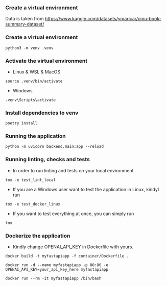 ### Create a virtual environment

Data is taken from https://www.kaggle.com/datasets/ymaricar/cmu-book-summary-dataset/


### Create a virtual environment

```
python3 -m venv .venv
```

### Activate the virtual environment

- Linux & WSL & MacOS

```
source .venv/bin/activate
```

- Windows

```
.venv\Scripts\activate 
```

### Install dependencies to venv

```
poetry install
```
### Running the application

```
python -m uvicorn backend.main:app --reload
```

### Running linting, checks and tests

- In order to run linting and tests on your local environment

```
tox -e test_lint_local
```

- If you are a Windows user want to test the application in Linux, kindyl run

```
tox -e test_docker_linux
```

- If you want to test everything at once, you can simply run

```
tox
```

### Dockerize the application

- Kindly change OPENAI_API_KEY in Dockerfile with yours.

```
docker build -t myfastapiapp -f container/Dockerfile .

docker run -d --name myfastapiapp -p 80:80 -e OPENAI_API_KEY=your_api_key_here myfastapiapp

docker run --rm -it myfastapiapp /bin/bash
```